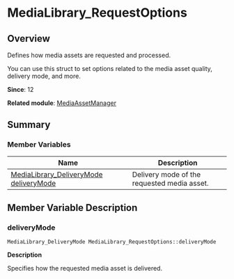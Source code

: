 # MediaLibrary_RequestOptions


## Overview

Defines how media assets are requested and processed.

You can use this struct to set options related to the media asset quality, delivery mode, and more.

**Since**: 12

**Related module**: [MediaAssetManager](_media_asset_manager.md)


## Summary


### Member Variables

| Name| Description|
| -------- | -------- |
| [MediaLibrary_DeliveryMode](_media_asset_manager.md#medialibrary_deliverymode) [deliveryMode](#deliverymode) | Delivery mode of the requested media asset. |


## Member Variable Description


### deliveryMode

```
MediaLibrary_DeliveryMode MediaLibrary_RequestOptions::deliveryMode
```
**Description**

Specifies how the requested media asset is delivered.